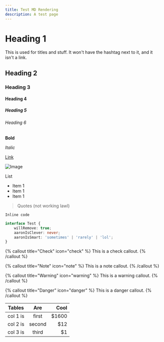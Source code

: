 ```yaml
---
title: Test MD Rendering
description: A test page
---
```


# Heading 1

This is used for titles and stuff. It won't have the hashtag next to it, and it isn't a link.

## Heading 2

### Heading 3

#### Heading 4

##### Heading 5

###### Heading 6

**Bold**

_Italic_

[Link](/guides)

![Image](/favicon.ico)

List

- Item 1
- Item 1
- Item 1

> Quotes (not working lawl)

`Inline code`

```ts
interface Test {
	willRemove: true;
	aaronIsClever: never;
	aaronIsSmart: 'sometimes' | 'rarely' | 'lol';
}
```

{% callout title="Check" icon="check" %}
This is a check callout.
{% /callout %}

{% callout title="Note" icon="note" %}
This is a note callout.
{% /callout %}

{% callout title="Warning" icon="warning" %}
This is a warning callout.
{% /callout %}

{% callout title="Danger" icon="danger" %}
This is a danger callout.
{% /callout %}

| Tables   |  Are   |  Cool |
| -------- | :----: | ----: |
| col 1 is | first  | $1600 |
| col 2 is | second |   $12 |
| col 3 is | third  |    $1 |
